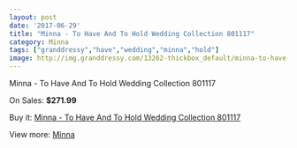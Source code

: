 ```yaml
---
layout: post
date: '2017-06-29'
title: "Minna - To Have And To Hold Wedding Collection 801117"
category: Minna
tags: ["granddressy","have","wedding","minna","hold"]
image: http://img.granddressy.com/13262-thickbox_default/minna-to-have-and-to-hold-wedding-collection-801117.jpg
---
```

Minna - To Have And To Hold Wedding Collection 801117

On Sales: **$271.99**
<a href="https://www.granddressy.com/en/minna/12330-minna-to-have-and-to-hold-wedding-collection-801117.html"><amp-img layout="responsive" width="600" height="600" src="//img.granddressy.com/13262-thickbox_default/minna-to-have-and-to-hold-wedding-collection-801117.jpg" alt="Minna - To Have And To Hold Wedding Collection 801117 0" /></a>

Buy it: [Minna - To Have And To Hold Wedding Collection 801117](https://www.granddressy.com/en/minna/12330-minna-to-have-and-to-hold-wedding-collection-801117.html "Minna - To Have And To Hold Wedding Collection 801117")

View more: [Minna](https://www.granddressy.com/en/271-minna "Minna")